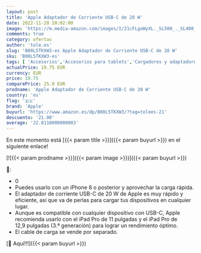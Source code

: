 ```yaml
---
layout: post
title: 'Apple Adaptador de Corriente USB-C de 20 W'
date: 2022-11-20 20:02:00
image: 'https://m.media-amazon.com/images/I/21cFLgoWyXL._SL500_._SL400_.jpg'
comments: true
category: ofertas
author: 'tole.es'
slug: 'B08L5TKXW3-es Apple Adaptador de Corriente USB-C de 20 W'
sku: 'B08L5TKXW3-es'
tags: [ 'Accesorios','Accesorios para tablets','Cargadores y adaptadores para tablets','Informática','apple','🇪🇸', ]
actualPrice: 19.75 EUR
currency: EUR
price: 19.75
comparePrice: 25.0 EUR
prodname: 'Apple Adaptador de Corriente USB-C de 20 W'
country: 'es'
flag: '🇪🇸'
brand: 'Apple'
buyurl: 'https://www.amazon.es/dp/B08L5TKXW3/?tag=tolees-21'
descuento: '21.00'
average: '22.8110000000003'
---
```


En este momento está [{{< param title >}}]({{< param buyurl >}}) en el siguiente enlace!

[![{{< param prodname >}}]({{< param image >}})]({{< param buyurl >}})

🔎:

- 0
- Puedes usarlo con un iPhone 8 o posterior y aprovechar la carga rápida.
- El adaptador de corriente USB-C de 20 W de Apple es muy rápido y eficiente, así que va de perlas para cargar tus dispositivos en cualquier lugar.
- Aunque es compatible con cualquier dispositivo con USB-C, Apple recomienda usarlo con el iPad Pro de 11 pulgadas y el iPad Pro de 12,9 pulgadas (3.ª generación) para lograr un rendimiento óptimo.
- El cable de carga se vende por separado.

[🛒 Aquí!!!]({{< param buyurl >}})
